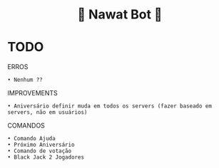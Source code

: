 <h1 align="center">💙 Nawat Bot 💜</h1>

# TODO

ERROS

    • Nenhum ??

IMPROVEMENTS

    • Aniversário definir muda em todos os servers (fazer baseado em servers, não em usuários)

COMANDOS

    • Comando Ajuda
    • Próximo Aniversário
    • Comando de votação
    • Black Jack 2 Jogadores
